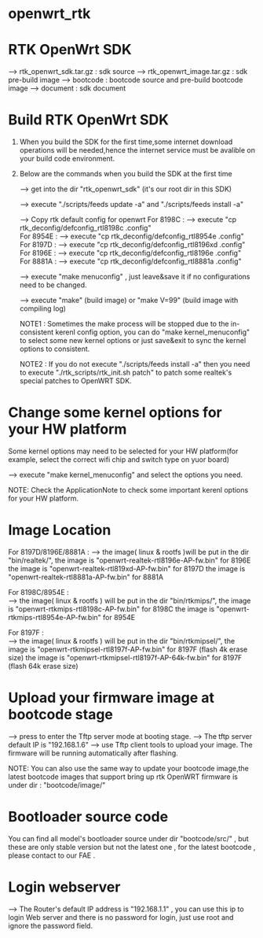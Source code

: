 # openwrt_rtk
# RTK OpenWrt SDK 
   -->  rtk_openwrt_sdk.tar.gz : sdk source
   -->  rtk_openwrt_image.tar.gz : sdk pre-build image
   -->  bootcode : bootcode source and pre-build bootcode image 
   -->  document : sdk document

# Build RTK OpenWrt SDK #

1. When you build the SDK for the first time,some internet download operations will be needed,hence the internet service must be avalible on your build code environment.

2. Below are the commands when you build the SDK at the first time

   --> get into the dir "rtk_openwrt_sdk"         (it's our root dir in this SDK)

   --> execute "./scripts/feeds update -a" and "./scripts/feeds install -a"

   --> Copy rtk default config for openwrt 
   For 8198C :
   	--> execute "cp rtk_deconfig/defconfig_rtl8198c .config"    
   For 8954E :
        --> execute "cp rtk_deconfig/defconfig_rtl8954e .config"
   For 8197D :
        --> execute "cp rtk_deconfig/defconfig_rtl8196xd .config"
   For 8196E :
   	--> execute "cp rtk_deconfig/defconfig_rtl8196e .config"    
   For 8881A :
   	--> execute "cp rtk_deconfig/defconfig_rtl8881a .config"       	

   --> execute "make menuconfig" , just leave&save it if no configurations need to be changed.

   --> execute "make" (build image) or "make V=99" (build image with compiling log)

   NOTE1 : Sometimes the make process will be stopped due to the in-consistent kerenl config option,
   you can do "make kernel_menuconfig" to select some new kernel options or just save&exit to sync 
   the kernel options to consistent. 

   NOTE2 : If you do not execute "./scripts/feeds install -a" then you need to execute "./rtk_scripts/rtk_init.sh patch" 
   to patch some realtek's special patches to OpenWRT SDK. 

# Change some kernel options for your HW platform
   Some kernel options may need to be selected for your HW platform(for
   example, select the correct wifi chip and switch type on yuor board)
   
   --> execute "make kernel_menuconfig" and select the options you need.   
   
   NOTE: Check the ApplicationNote to check some important kerenl options for your
         HW platform.

# Image Location
   For 8197D/8196E/8881A :
   --> the image( linux & rootfs )will be put in the dir "bin/realtek/",
      the image is "openwrt-realtek-rtl8196e-AP-fw.bin" for 8196E
      the image is "openwrt-realtek-rtl819xd-AP-fw.bin" for 8197D
      the image is "openwrt-realtek-rtl8881a-AP-fw.bin" for 8881A

   For 8198C/8954E :	
   --> the image( linux & rootfs ) will be put in the dir "bin/rtkmips/",
     the image is "openwrt-rtkmips-rtl8198c-AP-fw.bin" for 8198C
     the image is "openwrt-rtkmips-rtl8954e-AP-fw.bin" for 8954E

   For 8197F :	
   --> the image( linux & rootfs ) will be put in the dir "bin/rtkmipsel/",
     the image is "openwrt-rtkmipsel-rtl8197f-AP-fw.bin" for 8197F (flash 4k erase size)
     the image is "openwrt-rtkmipsel-rtl8197f-AP-64k-fw.bin" for 8197F (flash 64k erase size)
# Upload your firmware image at bootcode stage 
   --> press <ESC> to enter the Tftp server mode at booting stage.
   --> The tftp server default IP is "192.168.1.6" 
   --> use Tftp client tools to upload your image. The firmware will be running
       automatically after flashing.
   
   NOTE: You can also use the same way to update your bootcode image,the latest bootcode
   images that support bring up rtk OpenWRT firmware is under dir : "bootcode/image/"

#  Bootloader source code
   You can find all model's bootloader source under dir "bootcode/src/" , but these are only stable version but not the 
   latest one , for the latest bootcode , please contact to our FAE .

#  Login webserver 
   --> The Router's default IP address is "192.168.1.1" , you can use this ip to login Web server and there is no 
   password for login, just use root and ignore the password field.

 
